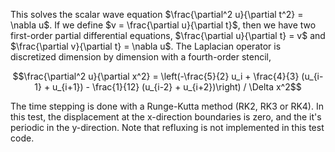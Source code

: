 This solves the scalar wave equation $\frac{\partial^2 u}{\partial t^2} = \nabla u$.
If we define $v = \frac{\partial u}{\partial t}$, then we have two
first-order partial differential equations, $\frac{\partial u}{\partial t} = v$
and $\frac{\partial v}{\partial t} = \nabla u$.  The Laplacian operator is
discretized dimension by dimension with a fourth-order stencil,

$$\frac{\partial^2 u}{\partial x^2} = \left(-\frac{5}{2} u_i + \frac{4}{3} (u_{i-1} + u_{i+1}) - \frac{1}{12} (u_{i-2} + u_{i+2})\right) / \Delta x^2$$

The time stepping is done with a Runge-Kutta method (RK2, RK3 or RK4).  In
this test, the displacement at the x-direction boundaries is zero, and the
it's periodic in the y-direction.  Note that refluxing is not implemented in
this test code.
